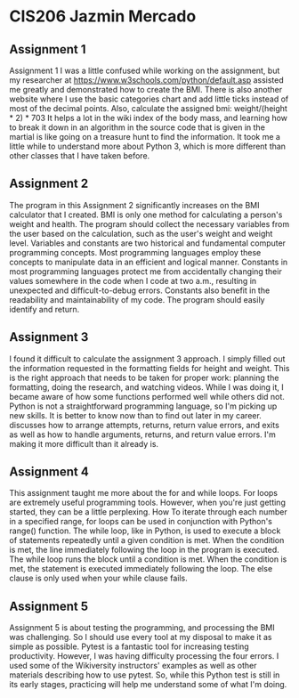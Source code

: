 # CIS206 Jazmin Mercado

## Assignment 1
 Assignment 1 I was a little confused while working on the assignment, but my researcher at https://www.w3schools.com/python/default.asp assisted me greatly and demonstrated how to create the BMI. There is also another website where I use the basic categories chart and add little ticks instead of most of the decimal points. Also, calculate the assigned bmi: weight/(height * 2) * 703 It helps a lot in the wiki index of the body mass, and learning how to break it down in an algorithm in the source code that is given in the martial is like going on a treasure hunt to find the information. It took me a little while to understand more about Python 3, which is more different than other classes that I have taken before. 

## Assignment 2
The program in this Assignment 2 significantly increases on the BMI calculator that I created. BMI is only one method for calculating a person's weight and health. The program should collect the necessary variables from the user based on the calculation, such as the user's weight and weight level. Variables and constants are two historical and fundamental computer programming concepts. Most programming languages employ these concepts to manipulate data in an efficient and logical manner. Constants in most programming languages protect me from accidentally changing their values somewhere in the code when I code at two a.m., resulting in unexpected and difficult-to-debug errors. Constants also benefit in the readability and maintainability of my code. The program should easily identify and return.

## Assignment 3
I found it difficult to calculate the assignment 3 approach. I simply filled out the information requested in the formatting fields for height and weight. This is the right approach that needs to be taken for proper work: planning the formatting, doing the research, and watching videos. While I was doing it, I became aware of how some functions performed well while others did not. Python is not a straightforward programming language, so I'm picking up new skills. It is better to know now than to find out later in my career. discusses how to arrange attempts, returns, return value errors, and exits as well as how to handle arguments, returns, and return value errors. I'm making it more difficult than it already is.

## Assignment 4
This assignment taught me more about the for and while loops. For loops are extremely useful programming tools. However, when you're just getting started, they can be a little perplexing. How To iterate through each number in a specified range, for loops can be used in conjunction with Python's range() function. The while loop, like in Python, is used to execute a block of statements repeatedly until a given condition is met. When the condition is met, the line immediately following the loop in the program is executed. The while loop runs the block until a condition is met. When the condition is met, the statement is executed immediately following the loop. The else clause is only used when your while clause fails.

## Assignment 5
Assignment 5 is about testing the programming, and processing the BMI was challenging. So I should use every tool at my disposal to make it as simple as possible. Pytest is a fantastic tool for increasing testing productivity. However, I was having difficulty processing the four errors. I used some of the Wikiversity instructors' examples as well as other materials describing how to use pytest. So, while this Python test is still in its early stages, practicing will help me understand some of what I'm doing.
